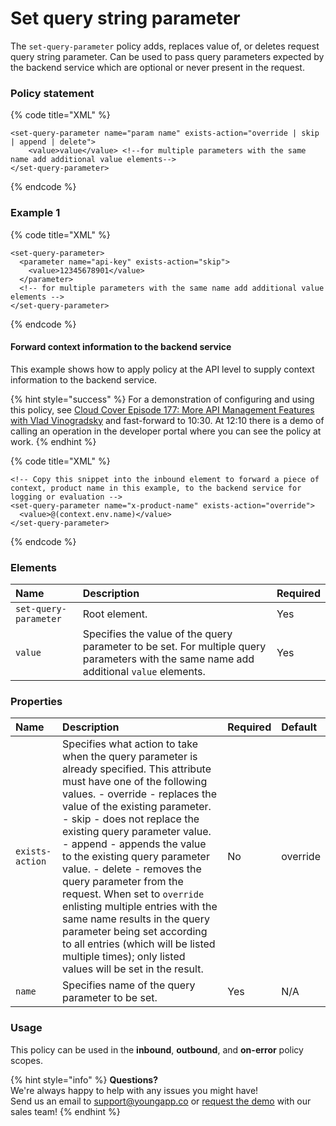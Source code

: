 # Set query string parameter

The `set-query-parameter` policy adds, replaces value of, or deletes request query string parameter. Can be used to pass query parameters expected by the backend service which are optional or never present in the request.

### Policy statement

{% code title="XML" %}
```markup
<set-query-parameter name="param name" exists-action="override | skip | append | delete">
    <value>value</value> <!--for multiple parameters with the same name add additional value elements-->
</set-query-parameter>
```
{% endcode %}

### Example 1

{% code title="XML" %}
```markup
<set-query-parameter>
  <parameter name="api-key" exists-action="skip">
    <value>12345678901</value>
  </parameter>
  <!-- for multiple parameters with the same name add additional value elements -->
</set-query-parameter>
```
{% endcode %}

#### **Forward context information to the backend service**

This example shows how to apply policy at the API level to supply context information to the backend service. 

{% hint style="success" %}
For a demonstration of configuring and using this policy, see [Cloud Cover Episode 177: More API Management Features with Vlad Vinogradsky](https://azure.microsoft.com/documentation/videos/episode-177-more-api-management-features-with-vlad-vinogradsky/) and fast-forward to 10:30. At 12:10 there is a demo of calling an operation in the developer portal where you can see the policy at work.
{% endhint %}

{% code title="XML" %}
```markup
<!-- Copy this snippet into the inbound element to forward a piece of context, product name in this example, to the backend service for logging or evaluation -->
<set-query-parameter name="x-product-name" exists-action="override">
  <value>@(context.env.name)</value>
</set-query-parameter>
```
{% endcode %}

### Elements

| Name | Description | Required |
| :--- | :--- | :--- |
| `set-query-parameter` | Root element. | Yes |
| `value` | Specifies the value of the query parameter to be set. For multiple query parameters with the same name add additional `value` elements. | Yes |

### Properties

| Name | Description | Required | Default |
| :--- | :--- | :--- | :--- |
| `exists-action` | Specifies what action to take when the query parameter is already specified. This attribute must have one of the following values.  - override - replaces the value of the existing parameter. - skip - does not replace the existing query parameter value. - append - appends the value to the existing query parameter value. - delete - removes the query parameter from the request.  When set to `override` enlisting multiple entries with the same name results in the query parameter being set according to all entries \(which will be listed multiple times\); only listed values will be set in the result. | No | override |
| `name` | Specifies name of the query parameter to be set. | Yes | N/A |

### Usage

This policy can be used in the **inbound**, **outbound**, and **on-error** policy scopes.

{% hint style="info" %}
**Questions?**   
We're always happy to help with any issues you might have!   
Send us an email to support@youngapp.co or [request the demo](https://youngapp.co/request-demo/) with our sales team!
{% endhint %}

